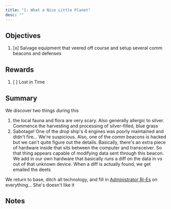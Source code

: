 ```yaml
---
title: "1: What a Nice Little Planet"
desc: ""
---
```


## Objectives

1. [x] Salvage equipment that veered off course and setup several comm beacons and defenses

## Rewards

1. [ ] Lost in Time

## Summary

We discover two things during this

1. the local fauna and flora are very scary. Also generally allergic to silver. Commence the harvesting and processing of silver-filled, blue grass
2. Sabotage! One of the drop ship's 4 engines was poorly maintained and didn't fire... We're suspicious. Also, one of the comm beacons is hacked but we can't quite figure out the details. Basically, there's an extra piece of hardware inside that sits between the computer and transceiver. So that thing appears capable of modifying data sent through this beacon. We add in our own hardware that basically runs a diff on the data in vs out of that unknown device. When a diff is actually found, we get emailed the deets

We return to base, ditch all technology, and fill in [Administrator Ri-Es](../npcs/ri-es.md) on everything... She's doesn't like it

## Notes
